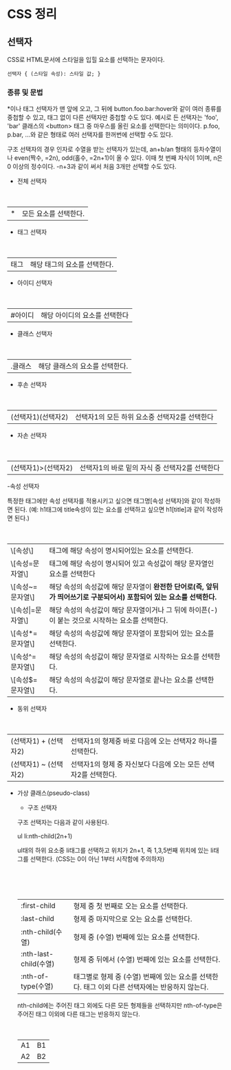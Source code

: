# CSS 정리

## 선택자

CSS로 HTML문서에 스타일을 입힐 요소를 선택하는 문자이다.

```
선택자 { (스타일 속성): 스타일 값; }
```

### 종류 및 문법

*이나 태그 선택자가 맨 앞에 오고, 그 뒤에 button.foo.bar:hover와 같이 여러 종류를 중첩할 수 있고, 태그 없이 다른 선택자만 중첩할 수도 있다. 예시로 든 선택자는 'foo', 'bar' 클래스의 \<button\> 태그 중 마우스를 올린 요소를 선택한다는 의미이다. p.foo, p.bar, ...와 같은 형태로 여러 선택자를 한꺼번에 선택할 수도 있다.

구조 선택자의 경우 인자로 수열을 받는 선택자가 있는데, an+b/an 형태의 등차수열이나 even(짝수, =2n), odd(홀수, =2n+1)이 올 수 있다. 이때 첫 번째 자식이 1이며, n은 0 이상의 정수이다. -n+3과 같이 써서 처음 3개만 선택할 수도 있다.

- 전체 선택자

<table>
　　<tr>
　　　　<td>*</td>
　　　　<td>모든 요소를 선택한다.</td>
　　</tr>
</table>

- 태그 선택자

<table>
　　<tr>
　　　　<td>태그</td>
　　　　<td>해당 태그의 요소를 선택한다.</td>
　　</tr>
</table>

- 아이디 선택자

<table>
　　<tr>
　　　　<td>#아이디</td>
　　　　<td>해당 아이디의 요소를 선택한다</td>
　　</tr>
</table>

- 클래스 선택자

<table>
　　<tr>
　　　　<td>.클래스</td>
　　　　<td>해당 클래스의 요소를 선택한다.</td>
　　</tr>
</table>

- 후손 선택자

<table>
　　<tr>
　　　　<td>(선택자1)(선택자2)</td>
　　　　<td>선택자1의 모든 하위 요소중 선택자2를 선택한다</td>
　　</tr>
</table>

- 자손 선택자

<table>
　　<tr>
　　　　<td>(선택자1)>(선택자2)</td>
　　　　<td>선택자1의 바로 밑의 자식 중 선택자2를 선택한다</td>
　　</tr>
</table>

-속성 선택자

특정한 태그에만 속성 선택자를 적용시키고 싶으면 태그명\[속성 선택자\]와 같이 작성하면 된다. (예: h1태그에 title속성이 있는 요소를 선택하고 싶으면 h1\[title\]과 같이 작성하면 된다.)

<table>
　　<tr>
　　　　<td>\[속성\]</td>
　　　　<td>태그에 해당 속성이 명시되어있는 요소를 선택한다.</td>
　　</tr>
　　<tr>
　　　　<td>\[속성=문자열\]</td>
　　　　<td>태그에 해당 속성이 명시되어 있고 속성값이 해당 문자열인 요소를 선택한다</td>
　　</tr>
　　<tr>
　　　　<td>\[속성~=문자열\]</td>
　　　　<td>해당 속성의 속성값에 해당 문자열이 <b>완전한 단어<b>로(즉, 앞뒤가 띄어쓰기로 구분되어서) 포함되어 있는 요소를 선택한다.</td>
　　</tr>
　　<tr>
　　　　<td>\[속성|=문자열\]</td>
　　　　<td>해당 속성의 속성값이 해당 문자열이거나 그 뒤에 하이픈(-)이 붙는 것으로 시작하는 요소를 선택한다.</td>
　　</tr>
　　<tr>
　　　　<td>\[속성*=문자열\]</td>
　　　　<td>해당 속성의 속성값에 해당 문자열이 포함되어 있는 요소를 선택한다.</td>
　　</tr>
　　<tr>
　　　　<td>\[속성^=문자열\]</td>
　　　　<td>해당 속성의 속성값이 해당 문자열로 시작하는 요소를 선택한다.</td>
　　</tr>
　　<tr>
　　　　<td>\[속성$=문자열\]</td>
　　　　<td>해당 속성의 속성값이 해당 문자열로 끝나는 요소를 선택한다.</td>
　　</tr>
</table>

- 동위 선택자

<table>
　　<tr>
　　　　<td>(선택자1) + (선택자2)</td>
　　　　<td>선택자1의 형제중 바로 다음에 오는 선택자2 하나를 선택한다.</td>
　　</tr>
　　<tr>
　　　　<td>(선택자1) ~ (선택자2)</td>
　　　　<td>선택자1의 형제 중 자신보다 다음에 오는 모든 선택자2를 선택한다.</td>
　　</tr>
</table>

- 가상 클래스(pseudo-class)

	- 구조 선택자
	
	구조 선택자는 다음과 같이 사용된다.
	
	ul li:nth-child(2n+1) 
	
	ul태의 하위 요소중 li태그를 선택하고 위치가 2n+1, 즉 1,3,5번째 위치에 있는 li태그를 선택한다. (CSS는 0이 아닌 1부터 시작함에 주의하자)
	
	<table>
　　        <tr>
　　　　        <td>:first-child</td>
　　　　        <td>형제 중 첫 번째로 오는 요소를 선택한다.</td>
　　        </tr>
　　        <tr>
　　　　        <td>:last-child</td>
　　　　        <td>형제 중 마지막으로 오는 요소를 선택한다.</td>
　　        </tr>
　　        <tr>
　　　　        <td>:nth-child(수열)</td>
　　　　        <td>형제 중 (수열) 번째에 있는 요소를 선택한다.</td>
　　        </tr>
　　        <tr>
　　　　        <td>:nth-last-child(수열)</td>
　　　　        <td>형제 중 뒤에서 (수열) 번째에 있는 요소를 선택한다.</td>
　　        </tr>
　　        <tr>
　　　　        <td>:nth-of-type(수열)</td>
　　　　        <td>태그별로 형제 중 (수열) 번째에 있는 요소를 선택한다. 태그 이외 다른 선택자에는 반응하지 않는다.</td>
　　        </tr>
　　    </table>

nth-child에는 주어진 태그 외에도 다른 모든 형제들을 선택하지만 nth-of-type은 주어진 태그 이외에 다른 태그는 반응하지 않는다.
















</table>

<table>
　　<tr>
　　　　<td>A1</td>
　　　　<td>B1</td>
　　</tr>
　　<tr>
　　　　<td>A2</td>
　　　　<td>B2</td>
　　</tr>
</table>
